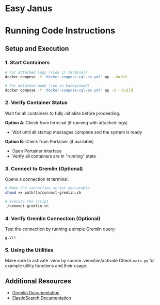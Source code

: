 # Easy Janus


# Running Code Instructions

## Setup and Execution

### 1. Start Containers
```bash
# For attached logs (view in terminal)
docker compose -f 'docker-compose-cql-es.yml' up --build

# For detached mode (run in background)
docker compose -f 'docker-compose-cql-es.yml' up -d --build
```

### 2. Verify Container Status
Wait for all containers to fully initialize before proceeding.

**Option A**: Check from terminal (if running with attached logs)
- Wait until all startup messages complete and the system is ready

**Option B**: Check from Portainer (if available)
- Open Portainer interface
- Verify all containers are in "running" state

### 3. Connect to Gremlin (Optional)
Opens a connection at terminal.
```bash
# Make the connection script executable
chmod +x path/to/connect-gremlin.sh

# Execute the script
./connect-gremlin.sh
```

### 4. Verify Gremlin Connection (Optional)
Test the connection by running a simple Gremlin query:
```
g.V()
```

### 5. Using the Utilities

Make sure to activate .venv by source .venv/bin/activate
Check `main.py` for example utility functions and their usage.

## Additional Resources
- [Gremlin Documentation](https://tinkerpop.apache.org/docs/current/reference/)
- [ElasticSearch Documentation](https://www.elastic.co/guide/index.html)

